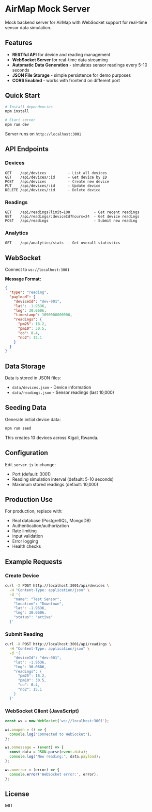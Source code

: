 # AirMap Mock Server

Mock backend server for AirMap with WebSocket support for real-time sensor data simulation.

## Features

- **RESTful API** for device and reading management
- **WebSocket Server** for real-time data streaming
- **Automatic Data Generation** - simulates sensor readings every 5-10 seconds
- **JSON File Storage** - simple persistence for demo purposes
- **CORS Enabled** - works with frontend on different port

## Quick Start

```bash
# Install dependencies
npm install

# Start server
npm run dev
```

Server runs on `http://localhost:3001`

## API Endpoints

### Devices

```
GET    /api/devices          - List all devices
GET    /api/devices/:id      - Get device by ID
POST   /api/devices          - Create new device
PUT    /api/devices/:id      - Update device
DELETE /api/devices/:id      - Delete device
```

### Readings

```
GET    /api/readings?limit=100           - Get recent readings
GET    /api/readings/:deviceId?hours=24  - Get device readings
POST   /api/readings                     - Submit new reading
```

### Analytics

```
GET    /api/analytics/stats  - Get overall statistics
```

## WebSocket

Connect to `ws://localhost:3001`

**Message Format:**
```json
{
  "type": "reading",
  "payload": {
    "deviceId": "dev-001",
    "lat": -1.9536,
    "lng": 30.0606,
    "timestamp": 1690000000000,
    "readings": {
      "pm25": 18.2,
      "pm10": 30.5,
      "co": 0.4,
      "no2": 15.1
    }
  }
}
```

## Data Storage

Data is stored in JSON files:
- `data/devices.json` - Device information
- `data/readings.json` - Sensor readings (last 10,000)

## Seeding Data

Generate initial device data:

```bash
npm run seed
```

This creates 10 devices across Kigali, Rwanda.

## Configuration

Edit `server.js` to change:
- Port (default: 3001)
- Reading simulation interval (default: 5-10 seconds)
- Maximum stored readings (default: 10,000)

## Production Use

For production, replace with:
- Real database (PostgreSQL, MongoDB)
- Authentication/authorization
- Rate limiting
- Input validation
- Error logging
- Health checks

## Example Requests

### Create Device

```bash
curl -X POST http://localhost:3001/api/devices \
  -H "Content-Type: application/json" \
  -d '{
    "name": "Test Sensor",
    "location": "Downtown",
    "lat": -1.9536,
    "lng": 30.0606,
    "status": "active"
  }'
```

### Submit Reading

```bash
curl -X POST http://localhost:3001/api/readings \
  -H "Content-Type: application/json" \
  -d '{
    "deviceId": "dev-001",
    "lat": -1.9536,
    "lng": 30.0606,
    "readings": {
      "pm25": 18.2,
      "pm10": 30.5,
      "co": 0.4,
      "no2": 15.1
    }
  }'
```

### WebSocket Client (JavaScript)

```javascript
const ws = new WebSocket('ws://localhost:3001');

ws.onopen = () => {
  console.log('Connected to WebSocket');
};

ws.onmessage = (event) => {
  const data = JSON.parse(event.data);
  console.log('New reading:', data.payload);
};

ws.onerror = (error) => {
  console.error('WebSocket error:', error);
};
```

## License

MIT
